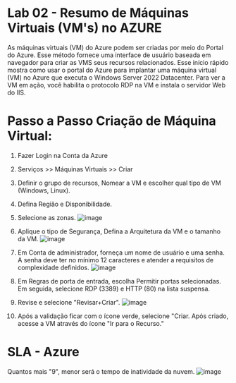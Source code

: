# Lab 02 - Resumo de Máquinas Virtuais (VM's) no AZURE

As máquinas virtuais (VM) do Azure podem ser criadas por meio do Portal do Azure. 
Esse método fornece uma interface de usuário baseada em navegador para criar as VMS seus recursos relacionados. 
Esse início rápido mostra como usar o portal do Azure para implantar uma máquina virtual (VM) no Azure que executa o Windows Server 2022 Datacenter. 
Para ver a VM em ação, você habilita o protocolo RDP na VM e instala o servidor Web do IIS.

# Passo a Passo Criação de Máquina Virtual:
1. Fazer Login na Conta da Azure
2. Serviços >> Máquinas Virtuais >> Criar
3. Definir o grupo de recursos, Nomear a VM e escolher qual tipo de VM (Windows, Linux).
4. Defina Região e Disponibilidade.
5. Selecione as zonas.
![image](https://github.com/user-attachments/assets/0bcec434-1420-45f9-b8ba-f83005903af9)


6. Aplique o tipo de Segurança, Defina a Arquitetura da VM e o tamanho da VM.
![image](https://github.com/user-attachments/assets/240475a9-5ebc-4b1c-bc38-e3f4291590e7)


7. Em Conta de administrador, forneça um nome de usuário e uma senha. 
A senha deve ter no mínimo 12 caracteres e atender a requisitos de complexidade definidos.
![image](https://github.com/user-attachments/assets/948ae0af-5572-429a-b00c-36809d790d66)

8. Em Regras de porta de entrada, escolha Permitir portas selecionadas. 
Em seguida, selecione RDP (3389) e HTTP (80) na lista suspensa.
9. Revise e selecione "Revisar+Criar".
![image](https://github.com/user-attachments/assets/53a649c2-79d3-4738-93a6-c52fc58b78c5)

10. Após a validação ficar com o ícone verde, selecione "Criar. 
Após criado, acesse a VM através do ícone "Ir para o Recurso."

# SLA - Azure
Quantos mais "9", menor será o tempo de inatividade da nuvem. 
![image](https://github.com/user-attachments/assets/e396cfc8-cedf-4f78-8e2b-ed3432227f1d)

